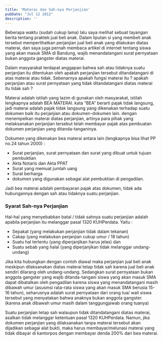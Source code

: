 ```yaml
---
title: 'Materai dan Sah-nya Perjanjian'
pubDate: "Jul 12 2012"
description: ''
---
```


Beberapa waktu (sudah cukup lama) lalu saya melihat sebuat tayangan berita tentang praktek jual beli anak. Dalam liputan si yang membeli anak tersebut memperlihatkan perjanjian jual beli anak yang dilakukan diatas materai, dan saya juga pernah membaca artikel di internet tentang siswa yang akan masuk SMA di Bandung, wajib menandatangani surat pernyataan bukan anggota gangster diatas materai.

Dalam masyarakat terdapat anggapan bahwa sah atau tidaknya suatu perjanjian itu ditentukan oleh apakah perjanjian tersebut ditandatangani di atas materai atau tidak. Sebenarnya apakah fungsi materai itu ? apakah perjanjian atau surat pernyataan yang tidak ditandatangani diatas materai itu tidak sah ?

Materai adalah istilah yang lazim di gunakan oleh masyarakat, istilah lengkapnya adalah BEA MATERAI. kata “BEA” berarti pajak tidak langsung, jadi materai adalah pajak tidak langsung yang dikenakan terhadap suatu dokumen baik itu perjanjian atau dokumen-dokumen lain. dengan menempelkan materai diatas perjanjian, artinya para pihak yang melaksanakan perjanjian tersebut telah membayar pajak atas pembuatan dokumen perjanjian yang ditanda-tanganinya.

Dokumen yang dikenakan bea materai antara lain (lengkapnya bisa lihat PP no.24 tahun 2000) :

- Surat perjanjian, surat pernyataan dan surat yang dibuat untuk tujuan pembuktian
- Akta Notaris dan Akta PPAT
- Surat yang memuat jumlah uang
- Surat berharga
- dokumen yang digunakan sebagai alat pembuktian di pengadilan.

Jadi bea materai adalah pembayaran pajak atas dokumen, tidak ada hubungannya dengan sah atau tidaknya suatu perjanjian.

### Syarat Sah-nya Perjanjian

Hal-hal yang menyebabkan batal / tidak sahnya suatu perjanjian adalah apabila perjanjian itu melanggar pasal 1320 KUHPerdata. Yaitu :

- Sepakat (yang melakukan perjanjian tidak dalam tekanan)
- Cakap (yang melakukan perjanjian cukup umur / 18 tahun)
- Suatu hal tertentu (yang diperjanjikan harus jelas) dan
- Suatu sebab yang halal (yang diperjanjikan tidak melanggar undang-undang)

Jika kita hubungkan dengan contoh diawal maka perjanjian jual beli anak meskipun dilaksanakan diatas materai tetap tidak sah karena jual beli anak sendiri dilarang oleh undang-undang. Sedangkan surat pernyataan bukan anggota gangster yang wajib ditanda-tangani siswa yang akan masuk SMA dapat dibatalkan oleh pengadilan karena siswa yang menandatangani masih dibawah umur (asusmsi rata-rata siswa yang akan masuk SMA berusia 15-16 tahun), seharusnya adalah surat pernyataan dari orang tua/ wali siswa tersebut yang menyatakan bahwa anaknya bukan anggota gangster. (karena anak dibawah umur masih dalam tanggungjawab orang tuanya)

Suatu perjanjian tetap sah walaupun tidak ditandatangani diatas materai, asalkan tidak melanggar ketentuan pasal 1320 KUHPerdata. Namun, jika dokumen perjanjian yang dilaksanakan tanpa materai tersebut akan dijadikan sebagai alat bukti, maka harus membayar/melunasi materai yang tidak dibayar di kantorpos dengan membayar denda 200% dari bea materai.